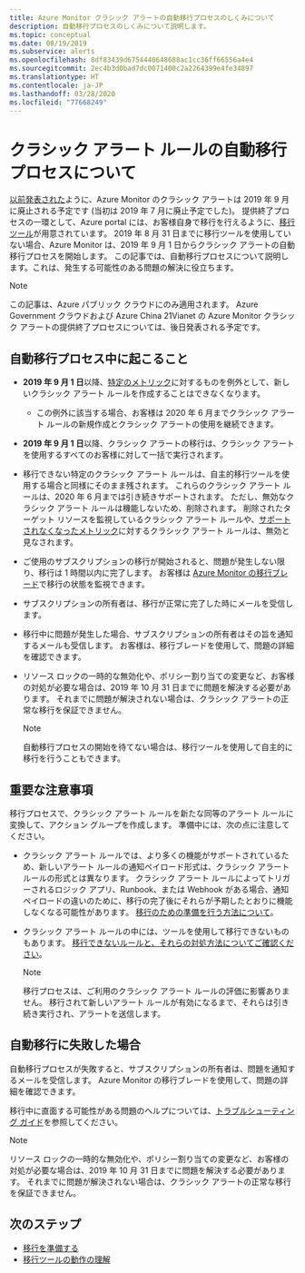```yaml
---
title: Azure Monitor クラシック アラートの自動移行プロセスのしくみについて
description: 自動移行プロセスのしくみについて説明します。
ms.topic: conceptual
ms.date: 08/19/2019
ms.subservice: alerts
ms.openlocfilehash: 8df83439d6754440648688ac1cc36ff66556a4e4
ms.sourcegitcommit: 2ec4b3d0bad7dc0071400c2a2264399e4fe34897
ms.translationtype: HT
ms.contentlocale: ja-JP
ms.lasthandoff: 03/28/2020
ms.locfileid: "77668249"
---
```

# <a name="understand-the-automatic-migration-process-for-your-classic-alert-rules"></a>クラシック アラート ルールの自動移行プロセスについて

[以前発表された](monitoring-classic-retirement.md)ように、Azure Monitor のクラシック アラートは 2019 年 9 月に廃止される予定です (当初は 2019 年 7 月に廃止予定でした)。 提供終了プロセスの一環として、Azure portal には、お客様自身で移行を行えるように、[移行ツール](alerts-using-migration-tool.md)が用意されています。 2019 年 8 月 31 日までに移行ツールを使用していない場合、Azure Monitor は、2019 年 9 月 1 日からクラシック アラートの自動移行プロセスを開始します。
この記事では、自動移行プロセスについて説明します。これは、発生する可能性のある問題の解決に役立ちます。

  > [!NOTE]
  > この記事は、Azure パブリック クラウドにのみ適用されます。 Azure Government クラウドおよび Azure China 21Vianet の Azure Monitor クラシック アラートの提供終了プロセスについては、後日発表される予定です。

## <a name="what-will-happen-during-the-automatic-migration-process"></a>自動移行プロセス中に起こること

- **2019 年 9 月 1 日**以降、[特定のメトリック](alerts-understand-migration.md#classic-alert-rules-that-will-not-be-migrated)に対するものを例外として、新しいクラシック アラート ルールを作成することはできなくなります。
  - この例外に該当する場合、お客様は 2020 年 6 月までクラシック アラート ルールの新規作成とクラシック アラートの使用を継続できます。
- **2019 年 9 月 1 日**以降、クラシック アラートの移行は、クラシック アラートを使用するすべてのお客様に対して一括で実行されます。
- 移行できない特定のクラシック アラート ルールは、自主的移行ツールを使用する場合と同様にそのまま残されます。 これらのクラシック アラート ルールは、2020 年 6 月までは引き続きサポートされます。 ただし、無効なクラシック アラート ルールは機能しないため、削除されます。
削除されたターゲット リソースを監視しているクラシック アラート ルールや、[サポートされなくなったメトリック](alerts-understand-migration.md#classic-alert-rules-on-deprecated-metrics)に対するクラシック アラート ルールは、無効と見なされます。
- ご使用のサブスクリプションの移行が開始されると、問題が発生しない限り、移行は 1 時間以内に完了します。 お客様は [Azure Monitor の移行ブレード](https://portal.azure.com/#blade/Microsoft_Azure_Monitoring/MigrationBladeViewModel)で移行の状態を監視できます。
- サブスクリプションの所有者は、移行が正常に完了した時にメールを受信します。
- 移行中に問題が発生した場合、サブスクリプションの所有者はその旨を通知するメールも受信します。 お客様は、移行ブレードを使用して、問題の詳細を確認できます。
- リソース ロックの一時的な無効化や、ポリシー割り当ての変更など、お客様の対処が必要な場合は、2019 年 10 月 31 日までに問題を解決する必要があります。 それまでに問題が解決されない場合は、クラシック アラートの正常な移行を保証できません。

    > [!NOTE]
    > 自動移行プロセスの開始を待てない場合は、移行ツールを使用して自主的に移行を行うこともできます。

## <a name="important-things-to-note"></a>重要な注意事項

移行プロセスで、クラシック アラート ルールを新たな同等のアラート ルールに変換して、アクション グループを作成します。 準備中には、次の点に注意してください。

- クラシック アラート ルールでは、より多くの機能がサポートされているため、新しいアラート ルールの通知ペイロード形式は、クラシック アラート ルールの形式とは異なります。 クラシック アラート ルールによってトリガーされるロジック アプリ、Runbook、または Webhook がある場合、通知ペイロードの違いのために、移行の完了後にそれらが予期したとおりに機能しなくなる可能性があります。 [移行のための準備を行う方法について](alerts-prepare-migration.md)。

- クラシック アラート ルールの中には、ツールを使用して移行できないものもあります。 [移行できないルールと、それらの対処方法についてご確認ください](alerts-understand-migration.md#classic-alert-rules-that-will-not-be-migrated)。

    > [!NOTE]
    > 移行プロセスは、ご利用のクラシック アラート ルールの評価に影響ありません。 移行されて新しいアラート ルールが有効になるまで、それらは引き続き実行され、アラートを送信します。

## <a name="what-if-the-automatic-migration-fails"></a>自動移行に失敗した場合

自動移行プロセスが失敗すると、サブスクリプションの所有者は、問題を通知するメールを受信します。 Azure Monitor の移行ブレードを使用して、問題の詳細を確認できます。

移行中に直面する可能性がある問題のヘルプについては、[トラブルシューティング ガイド](alerts-understand-migration.md#common-problems-and-remedies)を参照してください。

  > [!NOTE]
  > リソース ロックの一時的な無効化や、ポリシー割り当ての変更など、お客様の対処が必要な場合は、2019 年 10 月 31 日までに問題を解決する必要があります。 それまでに問題が解決されない場合は、クラシック アラートの正常な移行を保証できません。

## <a name="next-steps"></a>次のステップ

- [移行を準備する](alerts-prepare-migration.md)
- [移行ツールの動作の理解](alerts-understand-migration.md)
